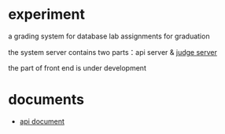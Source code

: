 # experiment

a grading system for database lab assignments for graduation 

the system server contains two parts：api server &  [judge server](https://github.com/Kurizcan/experiment-judge-server)

the part of front end is under development

# documents

- [api document](https://documenter.getpostman.com/view/4078231/SzYbzJ8F)
